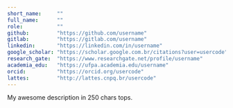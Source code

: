 ```yaml
---
short_name:     ""
full_name:      ""
role:           ""
github:         "https://github.com/username"
gitlab:         "https://gitlab.com/username"
linkedin:       "https://linkedin.com/in/username"
google_scholar: "https://scholar.google.com.br/citations?user=usercode"
research_gate:  "https://www.researchgate.net/profile/username"
academia_edu:   "https://ufpa.academia.edu/username"
orcid:          "https://orcid.org/usercode"
lattes:         "http://lattes.cnpq.br/usercode"
---
```


My awesome description in 250 chars tops.
